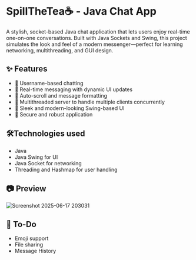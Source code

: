 # SpillTheTea☕  - Java Chat App

A stylish, socket-based Java chat application that lets users enjoy real-time one-on-one conversations. Built with Java Sockets and Swing, this project simulates the look and feel of a modern messenger—perfect for learning networking, multithreading, and GUI design.

## ✨ Features
- 👤 Username-based chatting
- 💬 Real-time messaging with dynamic UI updates
- 📜 Auto-scroll and message formatting
- 🧵 Multithreaded server to handle multiple clients concurrently
- 🎨 Sleek and modern-looking Swing-based UI
- 🚀 Secure and robust application

## 🛠️Technologies used 
- Java
- Java Swing for UI
- Java Socket for networking
- Threading and Hashmap for user handling

## 📷 Preview
![Screenshot 2025-06-17 203031](https://github.com/user-attachments/assets/730a475f-023c-47e0-8644-dde8f71cf3e6)

## 📌 To-Do
- Emoji support
- File sharing
- Message History

